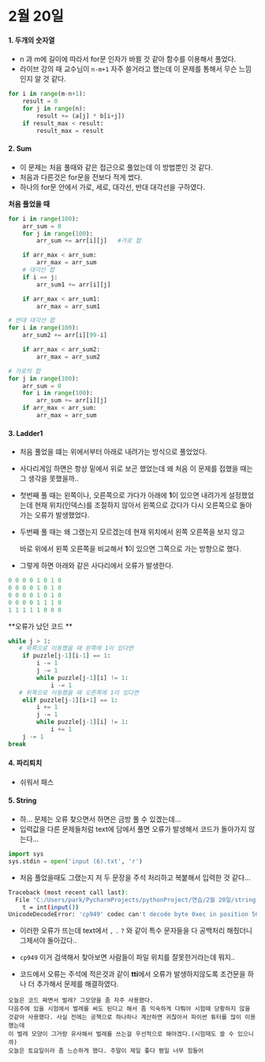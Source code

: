 # 2월 20일

#### 1.  두개의 숫자열

- n 과 m에 길이에 따라서  for문 인자가 바뀔 것 같아 함수를 이용해서 풀었다.
- 라이브 강의 때 교수님이 `n-m+1`  자주 쓸거라고 했는데 이 문제를 통해서 무슨 느낌인지 알 것 같다.

```python
for i in range(m-n+1):
    result = 0
    for j in range(n):
        result += (a[j] * b[i+j])
    if result_max < result:
        result_max = result
```



#### 2. Sum

- 이 문제는 처음 풀때와 같은 접근으로 풀었는데 이 방법뿐인 것 같다.
- 처음과 다른것은 for문을 전보다 적게 썼다.
- 하나의 for문 안에서 가로, 세로, 대각선, 반대 대각선을 구하였다.

**처음 풀었을 때**

```python
for i in range(100):
    arr_sum = 0
    for j in range(100):
        arr_sum += arr[i][j]   #가로 합

    if arr_max < arr_sum:
        arr_max = arr_sum
    # 대각선 합
    if i == j:
        arr_sum1 += arr[i][j]

    if arr_max < arr_sum1:
        arr_max = arr_sum1

# 반대 대각선 합
for i in range(100):
    arr_sum2 += arr[i][99-i]

    if arr_max < arr_sum2:
        arr_max = arr_sum2

# 가로의 합
for j in range(100):
    arr_sum = 0
    for i in range(100):
        arr_sum += arr[i][j]
    if arr_max < arr_sum:
        arr_max = arr_sum
```



#### 3. Ladder1

- 처음 풀었을 떄는 위에서부터 아래로 내려가는 방식으로 풀었었다.

- 사다리게임 하면은 항상 밑에서 위로 보곤 했었는데 왜 처음 이 문제를 접했을 때는 그 생각을 못했을까..

- 첫번째 풀 때는 왼쪽이나, 오른쪽으로 가다가 아래에  **1**이 있으면 내려가게 설정했었는데 현재 위치(인덱스)를 조절하지 않아서 왼쪽으로 갔다가 다시 오른쪽으로 돌아가는 오류가 발생했었다.

- 두번째 풀 때는 왜 그랬는지 모르겠는데 현재 위치에서 왼쪽 오른쪽을 보지 않고

  바로 위에서 왼쪽 오른쪽을 비교해서 **1**이 있으면 그쪽으로 가는 방향으로 했다.

- 그렇게 하면 아래와 같은 사다리에서 오류가 발생한다.

```python
0 0 0 0 1 0 1 0
0 0 0 0 1 0 1 0
0 0 0 0 1 0 1 0
0 0 0 0 1 1 1 0
1 1 1 1 1 0 0 0
```

**오류가 났던 코드 **

```python
while j > 1:
   # 위쪽으로 이동했을 때 왼쪽에 1이 있다면
    if puzzle[j-1][i-1] == 1:
        i -= 1
        j -= 1
        while puzzle[j-1][i] != 1:
            i -= 1
   # 위쪽으로 이동했을 때 오른쪽에 1이 있다면
    elif puzzle[j-1][i+1] == 1:
        i += 1
     	j -= 1
        while puzzle[j-1][i] != 1:
            i += 1
    j -= 1
break
```



#### 4. 파리퇴치

- 쉬워서 패스



#### 5. String

- 하... 문제는 오류 찾으면서 하면은 금방 풀 수 있겠는데...
- 입력값을 다른 문제들처럼 text에 담에서 풀면 오류가 발생해서 코드가 돌아가지 않는다...

```python
import sys
sys.stdin = open('input (6).txt', 'r')
```

- 처음 풀었을때도 그랬는지 저 두 문장을 주석 처리하고 복붙해서 입력한 것 같다...

```bash
Traceback (most recent call last):
  File "C:/Users/park/PycharmProjects/pythonProject/연습/2월 20일/string.py", line 7, in <module>
    t = int(input())
UnicodeDecodeError: 'cp949' codec can't decode byte 0xec in position 5091: illegal multibyte sequence
```

- 이러한 오류가 뜨는데 text에서 `,` `.` `?`  와 같이 특수 문자들을 다 공백처리 해줬더니 그제서야  돌아갔다.. 
- `cp949` 이거 검색해서 찾아보면 사람들이 파일 위치를 잘못한거라는데 뭐지..

- 코드에서 오류는 주석에 적은것과 같이 **tti**에서  오류가 발생하지않도록 조건문을 하나 더 추가해서 문제를 해결하였다.





```
오늘은 코드 짜면서 벌레? 그모양을 좀 자주 사용했다. 
다음주에 있을 시험에서 벌레를 써도 된다고 해서 좀 익숙하게 다뤄야 시험때 당황하지 않을 것같아 사용했다. 사실 전에는 공책으로 하나하나 계산하면 귀찮아서 파이썬 튜터를 많이 이용했는데 
이 벌레 모양이 그거랑 유사해서 벌레를 쓰는걸 우선적으로 해야겠다.(시험때도 쓸 수 있으니까)
오늘은 토요일이라 좀 느슨하게 했다. 주말이 제일 좋다 평일 너무 힘들어
```

















